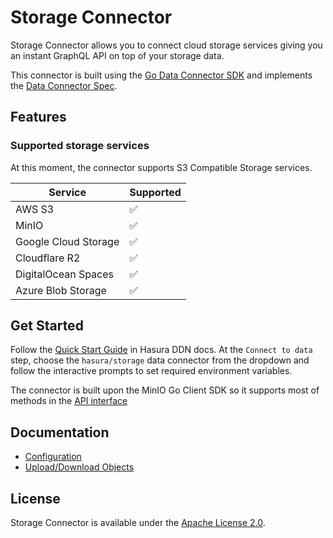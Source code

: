 # Storage Connector

Storage Connector allows you to connect cloud storage services giving you an instant GraphQL API on top of your storage data.

This connector is built using the [Go Data Connector SDK](https://github.com/hasura/ndc-sdk-go) and implements the [Data Connector Spec](https://github.com/hasura/ndc-spec).

## Features

### Supported storage services

At this moment, the connector supports S3 Compatible Storage services.

| Service              | Supported |
| -------------------- | --------- |
| AWS S3               | ✅        |
| MinIO                | ✅        |
| Google Cloud Storage | ✅        |
| Cloudflare R2        | ✅        |
| DigitalOcean Spaces  | ✅        |
| Azure Blob Storage   | ✅        |

## Get Started

Follow the [Quick Start Guide](https://hasura.io/docs/3.0/getting-started/overview/) in Hasura DDN docs. At the `Connect to data` step, choose the `hasura/storage` data connector from the dropdown and follow the interactive prompts to set required environment variables.

The connector is built upon the MinIO Go Client SDK so it supports most of methods in the [API interface](https://min.io/docs/minio/linux/developers/go/API.html)

## Documentation

- [Configuration](./docs/configuration.md)
- [Upload/Download Objects](./docs/upload-download.md)

## License

Storage Connector is available under the [Apache License 2.0](./LICENSE).
